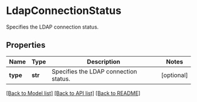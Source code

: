 # LdapConnectionStatus

Specifies the LDAP connection status.

## Properties
Name | Type | Description | Notes
------------ | ------------- | ------------- | -------------
**type** | **str** | Specifies the LDAP connection status. | [optional] 

[[Back to Model list]](../README.md#documentation-for-models) [[Back to API list]](../README.md#documentation-for-api-endpoints) [[Back to README]](../README.md)


